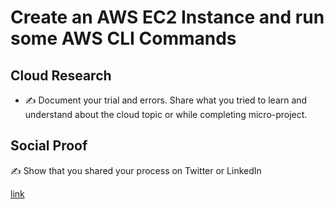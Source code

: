 <!-- This is a template you can use for quick progress days. It removes a lot of the steps we encourage you to share in the longer template 000-DAY-ARTICLE-LONG-TEMPLATE.MD-->

# Create an AWS EC2 Instance and run some AWS CLI Commands

## Cloud Research

- ✍️ Document your trial and errors. Share what you tried to learn and understand about the cloud topic or while completing micro-project.

## Social Proof

✍️ Show that you shared your process on Twitter or LinkedIn

[link](link)
